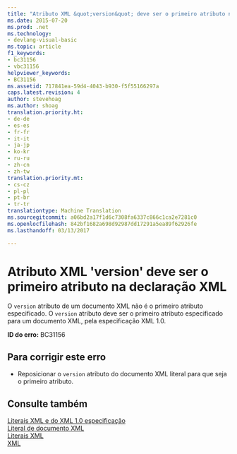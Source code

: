 ```yaml
---
title: "Atributo XML &quot;version&quot; deve ser o primeiro atributo na declaração XML | Documentos do Microsoft"
ms.date: 2015-07-20
ms.prod: .net
ms.technology:
- devlang-visual-basic
ms.topic: article
f1_keywords:
- bc31156
- vbc31156
helpviewer_keywords:
- BC31156
ms.assetid: 717841ea-59d4-4043-b930-f5f55166297a
caps.latest.revision: 4
author: stevehoag
ms.author: shoag
translation.priority.ht:
- de-de
- es-es
- fr-fr
- it-it
- ja-jp
- ko-kr
- ru-ru
- zh-cn
- zh-tw
translation.priority.mt:
- cs-cz
- pl-pl
- pt-br
- tr-tr
translationtype: Machine Translation
ms.sourcegitcommit: a06bd2a17f1d6c7308fa6337c866c1ca2e7281c0
ms.openlocfilehash: 842bf1682a698d92987dd17291a5ea89f62926fe
ms.lasthandoff: 03/13/2017

---
```

# <a name="xml-attribute-39version39-must-be-the-first-attribute-in-xml-declaration"></a>Atributo XML 'version' deve ser o primeiro atributo na declaração XML
O `version` atributo de um documento XML não é o primeiro atributo especificado. O `version` atributo deve ser o primeiro atributo especificado para um documento XML, pela especificação XML 1.0.  
  
 **ID do erro:** BC31156  
  
## <a name="to-correct-this-error"></a>Para corrigir este erro  
  
-   Reposicionar o `version` atributo do documento XML literal para que seja o primeiro atributo.  
  
## <a name="see-also"></a>Consulte também  
 [Literais XML e do XML 1.0 especificação](../../visual-basic/programming-guide/language-features/xml/xml-literals-and-the-xml-1-0-specification.md)   
 [Literal de documento XML](../../visual-basic/language-reference/xml-literals/xml-document-literal.md)   
 [Literais XML](../../visual-basic/language-reference/xml-literals/index.md)   
 [XML](../../visual-basic/programming-guide/language-features/xml/index.md)
